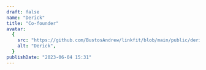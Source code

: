 ```yaml
---
draft: false
name: "Derick"
title: "Co-founder"
avatar:
  {
    src: "https://github.com/BustosAndrew/linkfit/blob/main/public/derick.jpg?raw=true",
    alt: "Derick",
  }
publishDate: "2023-06-04 15:31"
---
```

